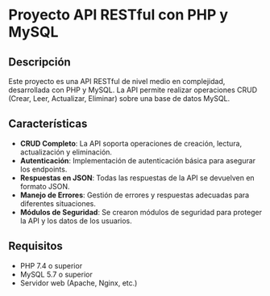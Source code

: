 # Proyecto API RESTful con PHP y MySQL

## Descripción
Este proyecto es una API RESTful de nivel medio en complejidad, desarrollada con PHP y MySQL. La API permite realizar operaciones CRUD (Crear, Leer, Actualizar, Eliminar) sobre una base de datos MySQL.

## Características
- **CRUD Completo**: La API soporta operaciones de creación, lectura, actualización y eliminación.
- **Autenticación**: Implementación de autenticación básica para asegurar los endpoints.
- **Respuestas en JSON**: Todas las respuestas de la API se devuelven en formato JSON.
- **Manejo de Errores**: Gestión de errores y respuestas adecuadas para diferentes situaciones.
- **Módulos de Seguridad**: Se crearon módulos de seguridad para proteger la API y los datos de los usuarios.

## Requisitos
- PHP 7.4 o superior
- MySQL 5.7 o superior
- Servidor web (Apache, Nginx, etc.)
